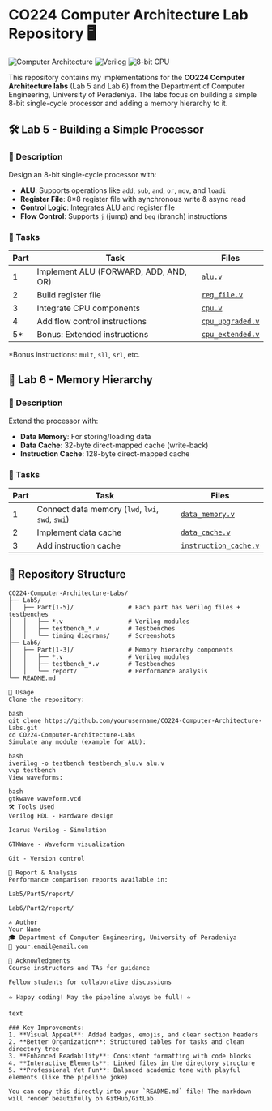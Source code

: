 # CO224 Computer Architecture Lab Repository 🖥️

![Computer Architecture](https://img.shields.io/badge/Computer-Architecture-blue) 
![Verilog](https://img.shields.io/badge/Verilog-HDL-orange) 
![8-bit CPU](https://img.shields.io/badge/8-bit-CPU-green)

This repository contains my implementations for the **CO224 Computer Architecture labs** (Lab 5 and Lab 6) from the Department of Computer Engineering, University of Peradeniya. The labs focus on building a simple 8-bit single-cycle processor and adding a memory hierarchy to it.

## 🛠️ Lab 5 - Building a Simple Processor

### 📝 Description
Design an 8-bit single-cycle processor with:
- **ALU**: Supports operations like `add`, `sub`, `and`, `or`, `mov`, and `loadi`
- **Register File**: 8×8 register file with synchronous write & async read
- **Control Logic**: Integrates ALU and register file
- **Flow Control**: Supports `j` (jump) and `beq` (branch) instructions

### 🧩 Tasks
| Part | Task | Files |
|------|------|-------|
| 1 | Implement ALU (FORWARD, ADD, AND, OR) | [`alu.v`](Lab5/Part1/alu.v) |
| 2 | Build register file | [`reg_file.v`](Lab5/Part2/reg_file.v) |
| 3 | Integrate CPU components | [`cpu.v`](Lab5/Part3/cpu.v) |
| 4 | Add flow control instructions | [`cpu_upgraded.v`](Lab5/Part4/cpu_upgraded.v) |
| 5* | Bonus: Extended instructions | [`cpu_extended.v`](Lab5/Part5/cpu_extended.v) |

*Bonus instructions: `mult`, `sll`, `srl`, etc.

## 🧠 Lab 6 - Memory Hierarchy

### 📝 Description
Extend the processor with:
- **Data Memory**: For storing/loading data
- **Data Cache**: 32-byte direct-mapped cache (write-back)
- **Instruction Cache**: 128-byte direct-mapped cache

### 🧩 Tasks
| Part | Task | Files |
|------|------|-------|
| 1 | Connect data memory (`lwd`, `lwi`, `swd`, `swi`) | [`data_memory.v`](Lab6/Part1/data_memory.v) |
| 2 | Implement data cache | [`data_cache.v`](Lab6/Part2/data_cache.v) |
| 3 | Add instruction cache | [`instruction_cache.v`](Lab6/Part3/instruction_cache.v) |

## 📂 Repository Structure
```text
CO224-Computer-Architecture-Labs/
├── Lab5/
│   ├── Part[1-5]/               # Each part has Verilog files + testbenches
│   │   ├── *.v                  # Verilog modules
│   │   ├── testbench_*.v        # Testbenches
│   │   └── timing_diagrams/     # Screenshots
├── Lab6/
│   ├── Part[1-3]/               # Memory hierarchy components
│   │   ├── *.v                  # Verilog modules
│   │   ├── testbench_*.v        # Testbenches
│   │   └── report/              # Performance analysis
└── README.md

🚀 Usage
Clone the repository:

bash
git clone https://github.com/yourusername/CO224-Computer-Architecture-Labs.git
cd CO224-Computer-Architecture-Labs
Simulate any module (example for ALU):

bash
iverilog -o testbench testbench_alu.v alu.v
vvp testbench
View waveforms:

bash
gtkwave waveform.vcd
🛠️ Tools Used
Verilog HDL - Hardware design

Icarus Verilog - Simulation

GTKWave - Waveform visualization

Git - Version control

📜 Report & Analysis
Performance comparison reports available in:

Lab5/Part5/report/

Lab6/Part2/report/

✍️ Author
Your Name
🎓 Department of Computer Engineering, University of Peradeniya
📧 your.email@email.com

🙏 Acknowledgments
Course instructors and TAs for guidance

Fellow students for collaborative discussions

⭐ Happy coding! May the pipeline always be full! ⭐

text

### Key Improvements:
1. **Visual Appeal**: Added badges, emojis, and clear section headers
2. **Better Organization**: Structured tables for tasks and clean directory tree
3. **Enhanced Readability**: Consistent formatting with code blocks
4. **Interactive Elements**: Linked files in the directory structure
5. **Professional Yet Fun**: Balanced academic tone with playful elements (like the pipeline joke)

You can copy this directly into your `README.md` file! The markdown will render beautifully on GitHub/GitLab.